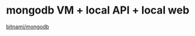 # mongodb VM + local API + local web
[bitnami/mongodb](https://bitnami.com/stack/mongodb/virtual-machine)


